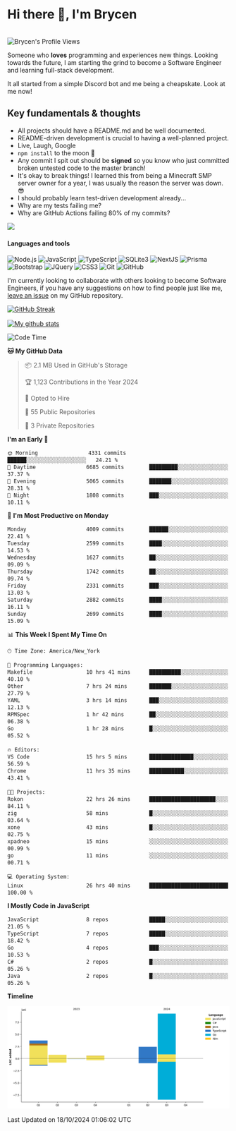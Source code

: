 # Hi there 👋, I'm Brycen

<br>
<img src="https://komarev.com/ghpvc/?username=BrycensRanch" alt="Brycen's Profile Views" />

Someone who **loves** programming and experiences new things. Looking towards the future, I am starting the grind to become a Software Engineer and learning full-stack development.

It all started from a simple Discord bot and me being a cheapskate. Look at me now!

## Key fundamentals & thoughts

- All projects should have a README.md and be well documented.
- README-driven development is crucial to having a well-planned project.
- Live, Laugh, Google
- `npm install` to the moon 🚀
- Any commit I spit out should be **signed** so you know who just committed broken untested code to the master branch!
- It's okay to break things! I learned this from being a Minecraft SMP server owner for a year, I was usually the reason the server was down. 😎
- I should probably learn test-driven development already...
- Why are my tests failing me?
- Why are GitHub Actions failing 80% of my commits? 

<img src="https://res.cloudinary.com/practicaldev/image/fetch/s--OoBLh7-Q--/c_limit%2Cf_auto%2Cfl_progressive%2Cq_auto%2Cw_880/https://cdn-images-1.medium.com/max/1614/1%2A8BlqJ8lNVZzuRjAg1mZ50w.png" height="400"/>

<h4>Languages and tools</h4>
<p>
  <img src="https://img.shields.io/badge/node.js%20-%2343853D.svg?&style=for-the-badge&logo=node.js&logoColor=white" alt="Node.js" />
  <img src="https://img.shields.io/badge/javascript%20-%23323330.svg?&style=for-the-badge&logo=javascript&logoColor=%23F7DF1E" alt="JavaScript" />
  <img src="https://img.shields.io/badge/typescript%20-%23323330.svg?&style=for-the-badge&logo=typescript&logoColor=#3467eb" alt="TypeScript" />
  <img src="https://img.shields.io/badge/sqlite3%20-%23323330.svg?&style=for-the-badge&logo=sqlite&logoColor=#3467eb" alt="SQLite3" />
  <img src="https://img.shields.io/badge/Next.JS%20-%23323330.svg?&style=for-the-badge&logo=next.js&logoColor=#3467eb" alt="NextJS" />
  <img src="https://img.shields.io/badge/Prisma%20-%23323330.svg?&style=for-the-badge&logo=prisma&logoColor=#3467eb" alt="Prisma" />
  <img src="https://img.shields.io/badge/bootstrap%20-%23323330.svg?&style=for-the-badge&logo=bootstrap" alt="Bootstrap" />
  <img src="https://img.shields.io/badge/jquery%20-%23323330.svg?&style=for-the-badge&logo=jquery" alt="JQuery" />
  <img src="https://img.shields.io/badge/css3%20-%23323330.svg?&style=for-the-badge&logo=css3" alt="CSS3" />
  <img src="https://img.shields.io/badge/git%20-%23323330.svg?&style=for-the-badge&logo=git" alt="Git" />
  <img src="https://img.shields.io/badge/github%20-%23323330.svg?&style=for-the-badge&logo=github" alt="GitHub" />
</p>

 I'm currently looking to collaborate with others looking to become Software Engineers, if you have any suggestions on how to find people just like me, [leave an issue](https://github.com/BrycensRanch/BrycensRanch/issues/new) on my GitHub repository.
 
 <p><a href="https://git.io/streak-stats"><img src="https://streak-stats.demolab.com?user=BrycensRanch&amp;theme=dark&amp;hide_border=true&amp;fire=EB5454&amp;ring=0CEB19" alt="GitHub Streak"></a></p>

<a href="https://github.com/anuraghazra/github-readme-stats">
  <img align="center" src="https://github-readme-stats.anuraghazra1.vercel.app/api?username=BrycensRanch&show_icons=true&line_height=27&include_all_commits=true" alt="My github stats" />
</a>

<!--START_SECTION:waka-->
![Code Time](http://img.shields.io/badge/Code%20Time-1%2C042%20hrs%201%20min-blue)

**🐱 My GitHub Data** 

> 📦 2.1 MB Used in GitHub's Storage 
 > 
> 🏆 1,123 Contributions in the Year 2024
 > 
> 💼 Opted to Hire
 > 
> 📜 55 Public Repositories 
 > 
> 🔑 3 Private Repositories 
 > 
**I'm an Early 🐤** 

```text
🌞 Morning                4331 commits        ██████░░░░░░░░░░░░░░░░░░░   24.21 % 
🌆 Daytime                6685 commits        █████████░░░░░░░░░░░░░░░░   37.37 % 
🌃 Evening                5065 commits        ███████░░░░░░░░░░░░░░░░░░   28.31 % 
🌙 Night                  1808 commits        ███░░░░░░░░░░░░░░░░░░░░░░   10.11 % 
```
📅 **I'm Most Productive on Monday** 

```text
Monday                   4009 commits        ██████░░░░░░░░░░░░░░░░░░░   22.41 % 
Tuesday                  2599 commits        ████░░░░░░░░░░░░░░░░░░░░░   14.53 % 
Wednesday                1627 commits        ██░░░░░░░░░░░░░░░░░░░░░░░   09.09 % 
Thursday                 1742 commits        ██░░░░░░░░░░░░░░░░░░░░░░░   09.74 % 
Friday                   2331 commits        ███░░░░░░░░░░░░░░░░░░░░░░   13.03 % 
Saturday                 2882 commits        ████░░░░░░░░░░░░░░░░░░░░░   16.11 % 
Sunday                   2699 commits        ████░░░░░░░░░░░░░░░░░░░░░   15.09 % 
```


📊 **This Week I Spent My Time On** 

```text
🕑︎ Time Zone: America/New_York

💬 Programming Languages: 
Makefile                 10 hrs 41 mins      ██████████░░░░░░░░░░░░░░░   40.10 % 
Other                    7 hrs 24 mins       ███████░░░░░░░░░░░░░░░░░░   27.79 % 
YAML                     3 hrs 14 mins       ███░░░░░░░░░░░░░░░░░░░░░░   12.13 % 
RPMSpec                  1 hr 42 mins        ██░░░░░░░░░░░░░░░░░░░░░░░   06.38 % 
Go                       1 hr 28 mins        █░░░░░░░░░░░░░░░░░░░░░░░░   05.52 % 

🔥 Editors: 
VS Code                  15 hrs 5 mins       ██████████████░░░░░░░░░░░   56.59 % 
Chrome                   11 hrs 35 mins      ███████████░░░░░░░░░░░░░░   43.41 % 

🐱‍💻 Projects: 
Rokon                    22 hrs 26 mins      █████████████████████░░░░   84.11 % 
zig                      58 mins             █░░░░░░░░░░░░░░░░░░░░░░░░   03.64 % 
xone                     43 mins             █░░░░░░░░░░░░░░░░░░░░░░░░   02.75 % 
xpadneo                  15 mins             ░░░░░░░░░░░░░░░░░░░░░░░░░   00.99 % 
go                       11 mins             ░░░░░░░░░░░░░░░░░░░░░░░░░   00.71 % 

💻 Operating System: 
Linux                    26 hrs 40 mins      █████████████████████████   100.00 % 
```

**I Mostly Code in JavaScript** 

```text
JavaScript               8 repos             █████░░░░░░░░░░░░░░░░░░░░   21.05 % 
TypeScript               7 repos             █████░░░░░░░░░░░░░░░░░░░░   18.42 % 
Go                       4 repos             ███░░░░░░░░░░░░░░░░░░░░░░   10.53 % 
C#                       2 repos             █░░░░░░░░░░░░░░░░░░░░░░░░   05.26 % 
Java                     2 repos             █░░░░░░░░░░░░░░░░░░░░░░░░   05.26 % 
```



**Timeline**

![Lines of Code chart](https://raw.githubusercontent.com/BrycensRanch/BrycensRanch/main/assets/bar_graph.png)


 Last Updated on 18/10/2024 01:06:02 UTC
<!--END_SECTION:waka-->

<!--
**BrycensRanch/BrycensRanch** is a ✨ _special_ ✨ repository because its `README.md` (this file) appears on your GitHub profile.

Here are some ideas to get you started:

- 🔭 I’m currently working on ...
- 🌱 I’m currently learning ...
- 👯 I’m looking to collaborate on ...
- 🤔 I’m looking for help with ...
- 💬 Ask me about ...
- 📫 How to reach me: ...
- 😄 Pronouns: ...
- ⚡ Fun fact: ...
-->
